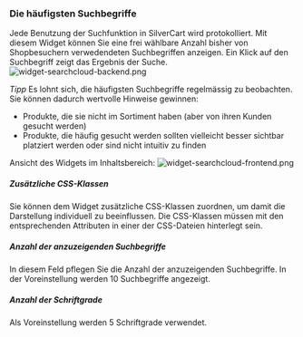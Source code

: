 ### Die häufigsten Suchbegriffe
Jede Benutzung der Suchfunktion in SilverCart wird protokolliert. Mit diesem Widget können Sie eine frei wählbare Anzahl bisher von
Shopbesuchern verwedendeten Suchbegriffen anzeigen. Ein Klick auf den Suchbegriff zeigt das Ergebnis der Suche.
![widget-searchcloud-backend.png](_images/widget-searchcloud-backend.png)

*Tipp*
Es lohnt sich, die häufigsten Suchbegriffe regelmässig zu beobachten. Sie können dadurch wertvolle Hinweise gewinnen:
* Produkte, die sie nicht im Sortiment haben (aber von ihren Kunden gesucht werden)
* Produkte, die häufig gesucht werden sollten vielleicht besser sichtbar platziert werden oder sind nicht intuitiv zu finden

Ansicht des Widgets im Inhaltsbereich:
![widget-searchcloud-frontend.png](_images/widget-searchcloud-frontend.png)

##### Zusätzliche CSS-Klassen
Sie können dem Widget zusätzliche CSS-Klassen zuordnen, um damit die Darstellung individuell zu beeinflussen. Die CSS-Klassen müssen mit den entsprechenden Attributen in einer der CSS-Dateien hinterlegt sein.

##### Anzahl der anzuzeigenden Suchbegriffe
In diesem Feld pflegen Sie die Anzahl der anzuzeigenden Suchbegriffe. In der Voreinstellung werden 10 Suchbegriffe angezeigt.

##### Anzahl der Schriftgrade
Als Voreinstellung werden 5 Schriftgrade verwendet.